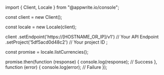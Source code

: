 import { Client, Locale } from "@appwrite.io/console";

const client = new Client();

const locale = new Locale(client);

client
    .setEndpoint('https://[HOSTNAME_OR_IP]/v1') // Your API Endpoint
    .setProject('5df5acd0d48c2') // Your project ID
;

const promise = locale.listCurrencies();

promise.then(function (response) {
    console.log(response); // Success
}, function (error) {
    console.log(error); // Failure
});